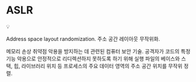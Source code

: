 # ASLR

<aside>
💡

Address space layout randomization.
주소 공간 레이아웃 무작위화.

메모리 손상 취약점 악용을 방지하는 데 관련된 컴퓨터 보안 기술.
공격자가 코드의 특정 기능 악용으로 안정적으로 리디렉션하지 못하도록 하기 위해 실행 파일의 베이스와 스택, 힙, 라이브러리 위치 등 프로세스의 주요 데이터 영역의 주소 공간 위치를 무작위 정렬.

</aside>